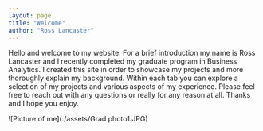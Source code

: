 ```yaml
---
layout: page
title: "Welcome"
author: "Ross Lancaster"
---
```


Hello and welcome to my website. For a brief introduction my name is Ross Lancaster and I recently completed my graduate program in Business Analytics.
I created this site in order to showcase my projects and more thoroughly explain my background. Within each tab you can explore a selection of my projects
and various aspects of my experience. Please feel free to reach out with any questions or really for any reason at all. Thanks and I hope you enjoy. 

![Picture of me](./assets/Grad photo1.JPG)
